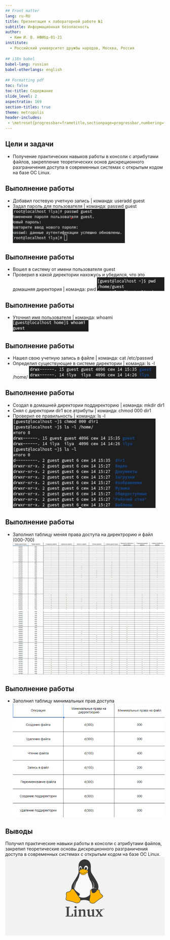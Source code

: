 ```yaml
---
## Front matter
lang: ru-RU
title: Презентация к лабораторной работе №1
subtitle: Информационная безопасность
author:
  - Ким И. В. НФИбд-01-21
institute:
  - Российский университет дружбы народов, Москва, Россия

## i18n babel
babel-lang: russian
babel-otherlangs: english

## Formatting pdf
toc: false
toc-title: Содержание
slide_level: 2
aspectratio: 169
section-titles: true
theme: metropolis
header-includes:
 - \metroset{progressbar=frametitle,sectionpage=progressbar,numbering=fraction}
---
```



## Цели и задачи

- Получение практических навыков работы в консоли с атрибутами файлов, закрепление теоретических основ дискреционного разграничения доступа в современных системах с открытым кодом на базе ОС Linux.

## Выполнение работы

- Добавил гостевую учетную запись | команда: useradd guest 
- Задал пароль для пользователя | команда: passwd guest 
![](image/1.png)

## Выполнение работы

- Вошел в систему от имени пользователя guest
- Проверил в какой директории нахожусь и убедился, что это домашняя директория | команда: pwd
![](image/2.png)

## Выполнение работы

- Уточнил имя пользователя | команда: whoami
![](image/3.png)

## Выполнение работы

- Нашел свою учетную запись в файле | команда: cat /etc/passwd
- Определил существующие в системе директории | команда: ls -l /home/
![](image/4.png)

## Выполнение работы

- Создал в домашней директории поддиректорию | команда: mkdir dir1
- Снял с директории dir1 все атрибуты | команда: chmod 000 dir1
- Проверил ее правильность | команда: ls -l
![](image/5.png)

## Выполнение работы

- Заполнил таблицу меняя права доступа на директрорию и файл (000-700) 
![](image/6.png)
![](image/7.png)

## Выполнение работы

- Заполнил таблицу минимальных прав доступа
![](image/8.png)

## Выводы

Получил практические навыки работы в консоли с атрибутами файлов, закрепил теоретические основы дискреционного разграничения доступа в современных системах с открытым кодом на базе ОС Linux.
![](image/9.png) 



